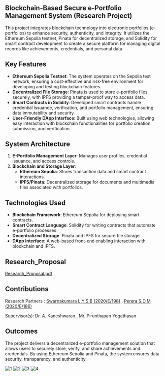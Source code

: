## Blockchain-Based Secure e-Portfolio Management System (Research Project)

This project integrates blockchain technology into electronic portfolios (e-portfolios) to enhance security, authenticity, and integrity. It utilizes the Ethereum Sepolia testnet, Pinata for decentralized storage, and Solidity for smart contract development to create a secure platform for managing digital records like achievements, credentials, and personal data.

## Key Features

- **Ethereum Sepolia Testnet**: The system operates on the Sepolia test network, ensuring a cost-effective and risk-free environment for developing and testing blockchain features.
- **Decentralized File Storage**: Pinata is used to store e-portfolio files securely, with IPFS providing a tamper-proof way to access data.
- **Smart Contracts in Solidity**: Developed smart contracts handle credential issuance, verification, and portfolio management, ensuring data immutability and security.
- **User-Friendly DApp Interface**: Built using web technologies, allowing easy interaction with blockchain functionalities for portfolio creation, submission, and verification.

## System Architecture

1. **E-Portfolio Management Layer**: Manages user profiles, credential issuance, and access controls.
2. **Blockchain and Storage Layer**:
   - **Ethereum Sepolia**: Stores transaction data and smart contract interactions.
   - **IPFS/Pinata**: Decentralized storage for documents and multimedia files associated with portfolios.

## Technologies Used

- **Blockchain Framework**: Ethereum Sepolia for deploying smart contracts.
- **Smart Contract Language**: Solidity for writing contracts that automate e-portfolio processes.
- **Decentralized Storage**: Pinata and IPFS for secure file storage.
- **DApp Interface**: A web-based front-end enabling interaction with blockchain and IPFS.

## Research_Proposal

[Research_Proposal.pdf](https://github.com/user-attachments/files/17301145/Research_Proposal_2020E186_2020E198.pdf)

## Contributions

Research Partners : [Swarnakumara L.Y.S.B (2020/E/198)](https://github.com/CydexCode) , [Perera S.D.M (2020/E/186)](https://github.com/ManashviCode)

Supervisor(s): Dr. A. Kaneshwaran ,  Mr. Pirunthapan Yogathasan

## Outcomes

The project delivers a decentralized e-portfolio management solution that allows users to securely store, verify, and share achievements and credentials. By using Ethereum Sepolia and Pinata, the system ensures data security, transparency, and authenticity.


![1](https://github.com/user-attachments/assets/692622e7-ea85-43ea-a2d4-82d8943ac148)
![2](https://github.com/user-attachments/assets/c54f4ab9-bbe2-4250-8ac0-37092d9a511a)
![3](https://github.com/user-attachments/assets/e4a951d1-b641-4952-aaf8-b63cd1f8bd5a)
![4](https://github.com/user-attachments/assets/1abac246-b887-41b8-b477-fc3c5d4f9ef3)

